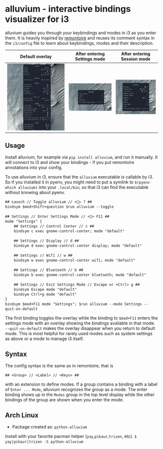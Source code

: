 # alluvium - interactive bindings visualizer for i3

alluvium guides you through your keybindings and modes in i3 as you enter them. It is
heavily inspired by [remontoire](https://github.com/regolith-linux/remontoire) and reuses
its comment syntax in the `i3/config` file to learn about keybindings, modes and their
description.

| Default overlay                             | After entering Settings mode                 | After entering Session mode                 |
|---------------------------------------------|----------------------------------------------|---------------------------------------------|
| ![Overlay](screenshots/default-overlay.png) | ![Overlay](screenshots/settings-overlay.png) | ![Overlay](screenshots/session-overlay.png) |

## Usage

Install alluvium, for example via `pip install alluvium`, and run it manually. It will
connect to i3 and show your bindings - if you put remontoire annotations into your config.

To use alluvium in i3, ensure that the `alluvium` executable is callable by i3. So if you
installed it in pyenv, you might need to put a symlink to `$(pyenv which alluvium)` into
your `.local/bin`, so that i3 can find the executable without knowing about pyenv.

```
## Launch // Toggle alluvium // <> ? ##
bindsym $mod+Shift+question $run alluvium --toggle

## Settings // Enter Settings Mode // <> F11 ##
mode "Settings" {
    ## Settings // Control Center // c ##
    bindsym c exec gnome-control-center; mode "default"

    ## Settings // Display // d ##
    bindsym d exec gnome-control-center display; mode "default"

    ## Settings // Wifi // w ##
    bindsym w exec gnome-control-center wifi; mode "default"

    ## Settings // Bluetooth // b ##
    bindsym b exec gnome-control-center bluetooth; mode "default"

    ## Settings // Exit Settings Mode // Escape or <Ctrl> g ##
    bindsym Escape mode "default"
    bindsym Ctrl+g mode "default"
}
bindsym $mod+F11 mode "Settings"; $run alluvium --mode Settings --quit-on-default
```

The first binding toggles the overlay while the binding to `$mod+F11` enters the settings
mode with an overlay showing the bindings available in that mode. `--quit-on-default`
makes the overlay disappear when you return to default mode. This is most helpful for
rarely used modes such as system settings as above or a mode to manage i3 itself.

## Syntax

The config syntax is the same as in remontoire, that is

```
## <Group> // <Label> // <Keys> ##
```

with an extension to define modes. If a group contains a binding with a label of `Enter
... Mode`, alluvium recognizes the group as a mode. The enter binding shows up in the
`Modes` group in the top level display while the other bindings of the group are shown
when you enter the mode.

## Arch Linux

+ Package created as: `python-alluvium`

Install with your favorite pacman helper (`yay`,`pikaur`,`trizen`, etc).
`$ yay|pikaur|trizen -S python-alluvium`
